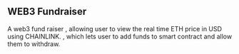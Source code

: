 ##  WEB3 Fundraiser

A web3 fund raiser , allowing user to view the real time ETH price in USD using CHAINLINK. , which lets user to add funds to smart contract and allow them to withdraw.
